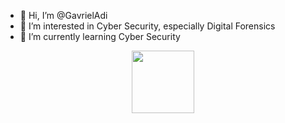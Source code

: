 - 👋 Hi, I’m @GavrielAdi
- 👀 I’m interested in Cyber Security, especially Digital Forensics
- 🌱 I’m currently learning Cyber Security

<div id="header" align="center">
  <img src="http://knplabs.com/fr/blog/diving-into-docker-live-coding-session" width="100"/>
</div>

<!---
GavrielAdi/GavrielAdi is a ✨ special ✨ repository because its `README.md` (this file) appears on your GitHub profile.
You can click the Preview link to take a look at your changes.
--->
